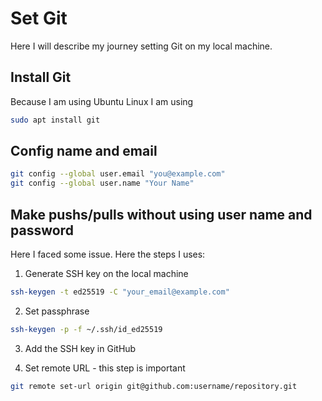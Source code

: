 # Set Git

Here I will describe my journey setting Git on my local machine.

## Install Git

Because I am using Ubuntu Linux I am using

```bash
sudo apt install git
```

## Config name and email

```bash
git config --global user.email "you@example.com"
git config --global user.name "Your Name"
```

## Make pushs/pulls without using user name and password

Here I faced some issue. Here the steps I uses:

1. Generate SSH key on the local machine

```bash
ssh-keygen -t ed25519 -C "your_email@example.com"
```

2. Set passphrase

```bash
ssh-keygen -p -f ~/.ssh/id_ed25519
```

3. Add the SSH key in GitHub

4. Set remote URL - this step is important

```bash
git remote set-url origin git@github.com:username/repository.git
```


